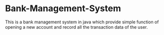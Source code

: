 # Bank-Management-System
This is a bank management system in java which provide simple function of opening a new account and record all the transaction data of the user.
